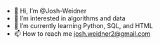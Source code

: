 - 👋 Hi, I’m @Josh-Weidner
- 👀 I’m interested in algorithms and data
- 🌱 I’m currently learning Python, SQL, and HTML
- 📫 How to reach me josh.weidner2@gmail.com

<!---
Josh-Weidner/Josh-Weidner is a ✨ special ✨ repository because its `README.md` (this file) appears on your GitHub profile.
You can click the Preview link to take a look at your changes.
--->
